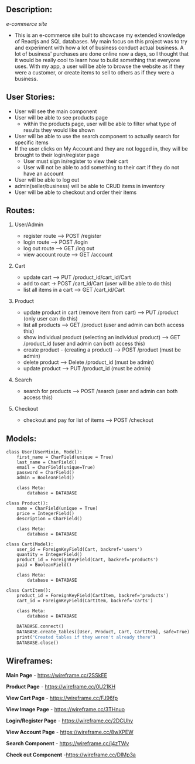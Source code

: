 ## Description:

_e-commerce site_

- This is an e-commerce site built to showcase my extended knowledge of Reactjs and SQL databases. My main focus on this project was to try and experiment with how a lot of business conduct actual business. A lot of business' purchases are done online now a days, so I thought that it would be really cool to learn how to build something that everyone uses. With my app, a user will be able to browse the website as if they were a customer, or create items to sell to others as if they were a business.

## User Stories:

- User will see the main component
- User will be able to see products page
  - within the products page, user will be able to filter what type of results they would like shown
- User will be able to use the search component to actually search for specific items
- If the user clicks on My Account and they are not logged in, they will be brought to their login/register page
  - User must sign in/register to view their cart
  - User will not be able to add something to their cart if they do not have an account
- User will be able to log out
- admin(seller/business) will be able to CRUD items in inventory
- User will be able to checkout and order their items

## Routes:

1. User/Admin

   - register route --> POST /register
   - login route --> POST /login
   - log out route --> GET /log out
   - view account route --> GET /account

2. Cart

   - update cart --> PUT /product_id/cart_id/Cart
   - add to cart -> POST /cart_id/Cart (user will be able to do this)
   - list all items in a cart --> GET /cart_id/Cart

3. Product

   - update product in cart (remove item from cart) --> PUT /product (only user can do this)
   - list all products --> GET /product (user and admin can both access this)
   - show individual product (selecting an individual product) --> GET /product_id (user and admin can both access this)
   - create product - (creating a product) --> POST /product (must be admin)
   - delete product --> Delete /product_id (must be admin)
   - update product --> PUT /product_id (must be admin)

4. Search

   - search for products --> POST /search (user and admin can both access this)

5. Checkout
   - checkout and pay for list of items --> POST /checkout

## Models:

```
class User(UserMixin, Model):
    first_name = CharField(unique = True)
    last_name = CharField()
    email = CharField(unique=True)
    password = CharField()
    admin = BooleanField()

    class Meta:
        database = DATABASE
```

```
class Product():
    name = CharField(unique = True)
    price = IntegerField()
    description = CharField()

    class Meta:
        database = DATABASE
```

```
class Cart(Model):
    user_id = ForeignKeyField(Cart, backref='users')
    quantity = IntegerField()
    product_id = ForeignKeyField(Cart, backref='products')
    paid = BooleanField()

    class Meta:
        database = DATABASE
```

```
class CartItem():
    product_id = ForeignKeyField(CartItem, backref='products')
    cart_id = ForeignKeyField(CartItem, backref='carts')

    class Meta:
        database = DATABASE
```

```def initialize():
    DATABASE.connect()
    DATABASE.create_tables([User, Product, Cart, CartItem], safe=True)
    print("Created tables if they weren't already there")
    DATABASE.close()
```

## Wireframes:

**Main Page** - https://wireframe.cc/2SSkEE

**Product Page** - https://wireframe.cc/0U21KH

**View Cart Page** - https://wireframe.cc/FJ96fp

**View Image Page** - https://wireframe.cc/3THnuo

**Login/Register Page** - https://wireframe.cc/2DCUhy

**View Account Page** - https://wireframe.cc/8wXPEW

**Search Component** - https://wireframe.cc/j4zTWv

**Check out Component** -https://wireframe.cc/DIMp3a

